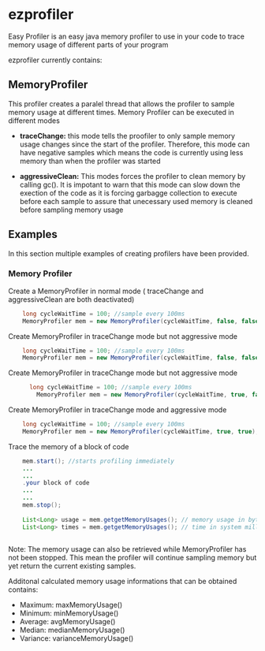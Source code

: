 # ezprofiler
Easy Profiler is an easy java memory profiler to use in your code to trace memory usage of different parts of your program

ezprofiler currently contains:

## MemoryProfiler
  This profiler creates a paralel thread that allows the profiler to sample memory usage at different times. Memory Profiler can be executed in different modes
* **traceChange:** this mode tells the proofiler to only sample memory usage changes since the start of the profiler. Therefore, this mode can have negative samples which means the code is currently using less memory than when the profiler was started

* **aggressiveClean:** This modes forces the profiler to clean memory by calling gc(). It is impotant to warn that this mode can slow down the exection of the code as it is forcing garbagge collection to execute before each sample to assure that unecessary used memory is cleaned before sampling memory usage

## Examples
In this section multiple examples of creating profilers have been provided.

### Memory Profiler

Create a MemoryProfiler in normal mode ( traceChange and aggressiveClean are both deactivated)
```java
    long cycleWaitTime = 100; //sample every 100ms
    MemoryProfiler mem = new MemoryProfiler(cycleWaitTime, false, false);
```


Create MemoryProfiler in traceChange mode but not aggressive mode
```java
    long cycleWaitTime = 100; //sample every 100ms
    MemoryProfiler mem = new MemoryProfiler(cycleWaitTime, false, false);
```

Create MemoryProfiler in traceChange mode but not aggressive mode
```java
      long cycleWaitTime = 100; //sample every 100ms
  		MemoryProfiler mem = new MemoryProfiler(cycleWaitTime, true, false);
```


Create MemoryProfiler in traceChange mode and  aggressive mode
```java
    long cycleWaitTime = 100; //sample every 100ms
    MemoryProfiler mem = new MemoryProfiler(cycleWaitTime, true, true);
```


Trace the memory of a block of code
```java
    mem.start(); //starts profiling immediately
    ...
    ...
    .your block of code
    ...
    ...
    mem.stop();
    
    List<Long> usage = mem.getgetMemoryUsages(); // memory usage in bytes at every sample
    List<Long> times = mem.getgetMemoryUsages(); // time in system milliseconds of each sample
    
```

Note: The memory usage can also be retrieved while MemoryProfiler has not been stopped. This mean the profiler will continue sampling memory but yet return the current existing samples.


Additonal calculated memory usage informations that can be obtained contains:
* Maximum: maxMemoryUsage()
* Minimum: minMemoryUsage()
* Average: avgMemoryUsage()
* Median: medianMemoryUsage()
* Variance: varianceMemoryUsage()

